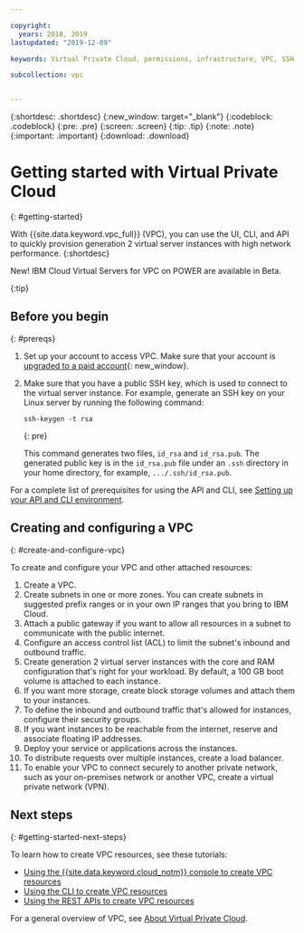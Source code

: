 ```yaml
---

copyright:
  years: 2018, 2019
lastupdated: "2019-12-09"

keywords: Virtual Private Cloud, permissions, infrastructure, VPC, SSH key, CLI, API, console, public gateway, floating IP, IP ranges, BYoIP 

subcollection: vpc


---
```


{:shortdesc: .shortdesc}
{:new_window: target="_blank"}
{:codeblock: .codeblock}
{:pre: .pre}
{:screen: .screen}
{:tip: .tip}
{:note: .note}
{:important: .important}
{:download: .download}

# Getting started with Virtual Private Cloud
{: #getting-started}

With {{site.data.keyword.vpc_full}} (VPC), you can use the UI, CLI, and API to quickly provision generation 2 virtual server instances with high network performance.
{:shortdesc}

New! IBM Cloud Virtual Servers for VPC on POWER are available in Beta. 
<!--If you are interested in using profiles that are available for POWER processors, complete the [onboarding form](https://www-03.ibm.com/systems/campaignmail/services/labservices/contact.html?cm_sp=Cloud-Product-_-OnPageNavCTA-IBMCloudPlatform_IBMVirtualMachines-_-Power_On_VSI_Cloud).-->  
{:tip}

## Before you begin
{: #prereqs}

1. Set up your account to access VPC. Make sure that your account is [upgraded to a paid account](/docs/account?topic=account-accountfaqs#changeacct){: new_window}. 

2. Make sure that you have a public SSH key, which is used to connect to the virtual server instance. For example, generate an SSH key on your Linux server by running the following command:

    ```
    ssh-keygen -t rsa
    ``` 
    {: pre}

   This command generates two files, `id_rsa` and `id_rsa.pub`. The generated public key is in the `id_rsa.pub` file under an ``.ssh`` directory in your home directory, for example, ``.../.ssh/id_rsa.pub``.

For a complete list of prerequisites for using the API and CLI, see [Setting up your API and CLI environment](/docs/vpc?topic=vpc-set-up-environment).

## Creating and configuring a VPC
{: #create-and-configure-vpc}

To create and configure your VPC and other attached resources:

1. Create a VPC.
2. Create subnets in one or more zones. You can create subnets in suggested prefix ranges or in your own IP ranges that you bring to IBM Cloud.
3. Attach a public gateway if you want to allow all resources in a subnet to communicate with the public internet.
1. Configure an access control list (ACL) to limit the subnet's inbound and outbound traffic.
4. Create generation 2 virtual server instances with the core and RAM configuration that's right for your workload. By default, a 100 GB boot volume is attached to each instance.
5. If you want more storage, create block storage volumes and attach them to your instances.
1. To define the inbound and outbound traffic that's allowed for instances, configure their security groups.
1. If you want instances to be reachable from the internet, reserve and associate floating IP addresses.
5. Deploy your service or applications across the instances.
1. To distribute requests over multiple instances, create a load balancer.
1. To enable your VPC to connect securely to another private network, such as your on-premises network or another VPC, create a virtual private network (VPN).

## Next steps
{: #getting-started-next-steps}

To learn how to create VPC resources, see these tutorials:

* [Using the {{site.data.keyword.cloud_notm}} console to create VPC resources](/docs/vpc?topic=vpc-creating-a-vpc-using-the-ibm-cloud-console)
* [Using the CLI to create VPC resources](/docs/vpc?topic=vpc-creating-a-vpc-using-cli)
* [Using the REST APIs to create VPC resources](/docs/vpc?topic=vpc-creating-a-vpc-using-the-rest-apis)

For a general overview of VPC, see [About Virtual Private Cloud](/docs/vpc?topic=vpc-about-vpc#about-vpc).
